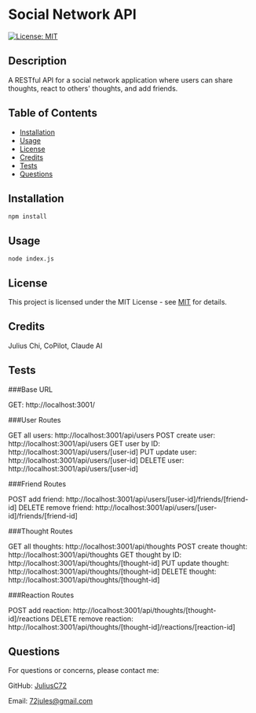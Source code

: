 # Social Network API
[![License: MIT](https://img.shields.io/badge/License-MIT-yellow.svg)](https://opensource.org/licenses/MIT)

## Description

A RESTful API for a social network application where users can share thoughts, react to others' thoughts, and add friends.

## Table of Contents

- [Installation](#installation)
- [Usage](#usage)
- [License](#license)
- [Credits](#credits)
- [Tests](#tests)
- [Questions](#questions)

## Installation

```
npm install
```

## Usage

```node index.js```

## License

This project is licensed under the MIT License - see [MIT](https://opensource.org/licenses/MIT) for details.

## Credits

Julius Chi, CoPilot, Claude AI

## Tests

###Base URL

GET: http://localhost:3001/

###User Routes

GET all users: http://localhost:3001/api/users
POST create user: http://localhost:3001/api/users
GET user by ID: http://localhost:3001/api/users/[user-id]
PUT update user: http://localhost:3001/api/users/[user-id]
DELETE user: http://localhost:3001/api/users/[user-id]

###Friend Routes

POST add friend: http://localhost:3001/api/users/[user-id]/friends/[friend-id]
DELETE remove friend: http://localhost:3001/api/users/[user-id]/friends/[friend-id]

###Thought Routes

GET all thoughts: http://localhost:3001/api/thoughts
POST create thought: http://localhost:3001/api/thoughts
GET thought by ID: http://localhost:3001/api/thoughts/[thought-id]
PUT update thought: http://localhost:3001/api/thoughts/[thought-id]
DELETE thought: http://localhost:3001/api/thoughts/[thought-id]

###Reaction Routes

POST add reaction: http://localhost:3001/api/thoughts/[thought-id]/reactions
DELETE remove reaction: http://localhost:3001/api/thoughts/[thought-id]/reactions/[reaction-id]

## Questions

For questions or concerns, please contact me:

GitHub: [JuliusC72](https://github.com/JuliusC72)

Email: [72jules@gmail.com](mailto:72jules@gmail.com)
